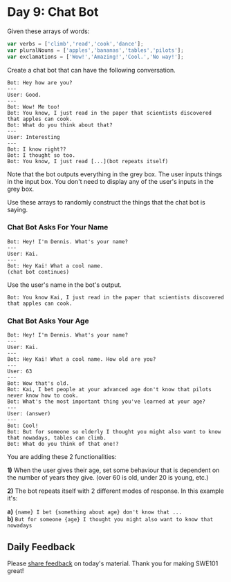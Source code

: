 # Day 9: Chat Bot

Given these arrays of words:

```javascript
var verbs = ['climb','read','cook','dance'];
var pluralNouns = ['apples','bananas','tables','pilots'];
var exclamations = ['Wow!','Amazing!','Cool.','No way!'];
```

Create a chat bot that can have the following conversation.

```text
Bot: Hey how are you?
---
User: Good.
---
Bot: Wow! Me too!
Bot: You know, I just read in the paper that scientists discovered that apples can cook.
Bot: What do you think about that?
---
User: Interesting
---
Bot: I know right??
Bot: I thought so too.
Bot: You know, I just read [...](bot repeats itself)
```

Note that the bot outputs everything in the grey box. The user inputs things in the input box. You don't need to display any of the user's inputs in the grey box.

Use these arrays to randomly construct the things that the chat bot is saying.

### Chat Bot Asks For Your Name

```text
Bot: Hey! I'm Dennis. What's your name?
---
User: Kai.
---
Bot: Hey Kai! What a cool name.
(chat bot continues)
```

Use the user's name in the bot's output.

```text
Bot: You know Kai, I just read in the paper that scientists discovered that apples can cook.
```

### Chat Bot Asks Your Age

```text
Bot: Hey! I'm Dennis. What's your name?
---
User: Kai.
---
Bot: Hey Kai! What a cool name. How old are you?
---
User: 63
---
Bot: Wow that's old.
Bot: Kai, I bet people at your advanced age don't know that pilots never know how to cook.
Bot: What's the most important thing you've learned at your age?
---
User: (answer)
---
Bot: Cool!
Bot: But for someone so elderly I thought you might also want to know that nowadays, tables can climb.
Bot: What do you think of that one!?
```

You are adding these 2 functionalities: 

**1\)** When the user gives their age, set some behaviour that is dependent on the number of years they give. \(over 60 is old, under 20 is young, etc.\)

**2\)** The bot repeats itself with 2 different modes of response. In this example it's:  
  
  **a\)** `{name} I bet {something about age} don't know that ...`  
  **b\)** `But for someone {age} I thought you might also want to know that nowadays`

## Daily Feedback

Please [share feedback](https://forms.gle/NK3mez8er7pPo7tu5) on today's material. Thank you for making SWE101 great!

